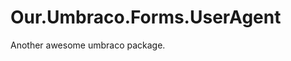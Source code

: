 # Our.Umbraco.Forms.UserAgent 
Another awesome umbraco package. 

<!-- Tell us about your package here -->


